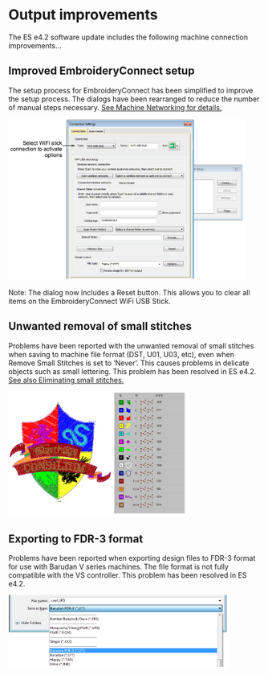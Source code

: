 # Output improvements

The ES e4.2 software update includes the following machine connection improvements…

## Improved EmbroideryConnect setup

The setup process for EmbroideryConnect has been simplified to improve the setup process. The dialogs have been rearranged to reduce the number of manual steps necessary. [See Machine Networking for details.](../../Production/network/Machine_Networking)

![ConnectionSettingsWiFiUSBStick.png](assets/ConnectionSettingsWiFiUSBStick.png)

Note: The dialog now includes a Reset button. This allows you to clear all items on the EmbroideryConnect WiFi USB Stick.

## Unwanted removal of small stitches

Problems have been reported with the unwanted removal of small stitches when saving to machine file format (DST, U01, U03, etc), even when Remove Small Stitches is set to ‘Never’. This causes problems in delicate objects such as small lettering. This problem has been resolved in ES e4.2\. [See also Eliminating small stitches.](../../Quality/quality/Eliminating_small_stitches)

![SmallStitchRemoval.png](assets/SmallStitchRemoval.png)

## Exporting to FDR-3 format

Problems have been reported when exporting design files to FDR-3 format for use with Barudan V series machines. The file format is not fully compatible with the VS controller. This problem has been resolved in ES e4.2.

![ExportToFDR3.png](assets/ExportToFDR3.png)
